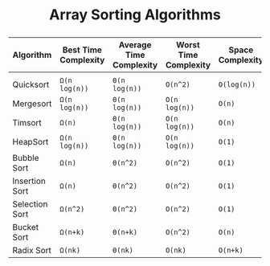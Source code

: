 # <p align="center">Array Sorting Algorithms</p>

| Algorithm                          | Best Time Complexity | Average Time Complexity | Worst Time Complexity | Space Complexity |
|------------------------------------| -------------------- | ----------------------- | --------------------- | ---------------- |
|                                    |
| Quicksort                          | `Ω(n log(n))`        | `Θ(n log(n))`           | `O(n^2)`              | `O(log(n))`      |
| Mergesort                          | `Ω(n log(n))`        | `Θ(n log(n))`           | `O(n log(n))`         | `O(n)`           |
| Timsort                            | `Ω(n)`               | `Θ(n log(n))`           | `O(n log(n))`         | `O(n)`           |
| HeapSort                           | `Ω(n log(n))`        | `Θ(n log(n))`           | `O(n log(n))`         | `O(1)`           |
| Bubble Sort  | `Ω(n)`               | `Θ(n^2)`                | `O(n^2)`              | `O(1)`           |
| Insertion Sort | `Ω(n)`               | `Θ(n^2)`                | `O(n^2)`              | `O(1)`           |
| Selection Sort | `Ω(n^2)`             | `Θ(n^2)`                | `O(n^2)`              | `O(1)`           |
| Bucket Sort                        | `Ω(n+k)`             | `Θ(n+k)`                | `O(n^2)`              | `O(n)`           |
| Radix Sort   | `Ω(nk)`              | `Θ(nk)`                 | `O(nk)`               | `O(n+k)`         |

